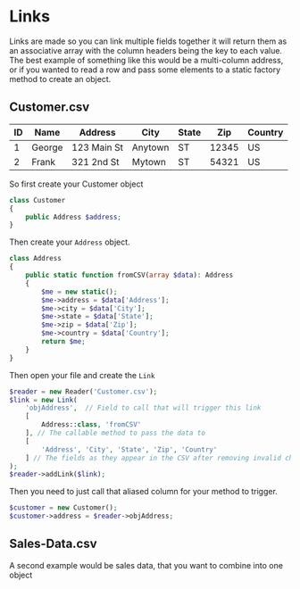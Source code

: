 # Links

Links are made so you can link multiple fields together it will return them as an associative array with the column headers being the key to each value. The best example of something like this would be a multi-column address, or if you wanted to read a row and pass some elements to a static factory method to create an object.

## Customer.csv

| ID | Name   | Address     | City    | State | Zip   | Country |
| -- | ------ | ----------- | ------- | ----- | ----- | ------- |
| 1  | George | 123 Main St | Anytown | ST    | 12345 | US      |
| 2  | Frank  | 321 2nd St  | Mytown  | ST    | 54321 | US      |

So first create your Customer object

```php
class Customer
{
    public Address $address;
}
```

Then create your `Address` object.

```php
class Address
{
    public static function fromCSV(array $data): Address
    {
        $me = new static();
        $me->address = $data['Address'];
        $me->city = $data['City'];
        $me->state = $data['State'];
        $me->zip = $data['Zip'];
        $me->country = $data['Country'];
        return $me;
    }
}
```

Then open your file and create the `Link`

```php
$reader = new Reader('Customer.csv');
$link = new Link(
    'objAddress',  // Field to call that will trigger this link
    [
        Address::class, 'fromCSV'
    ], // The callable method to pass the data to
    [
        'Address', 'City', 'State', 'Zip', 'Country'
    ] // The fields as they appear in the CSV after removing invalid characters
);
$reader->addLink($link);
```

Then you need to just call that aliased column for your method to trigger.

```php
$customer = new Customer();
$customer->address = $reader->objAddress;
```

## Sales-Data.csv

A second example would be sales data, that you want to combine into one object
